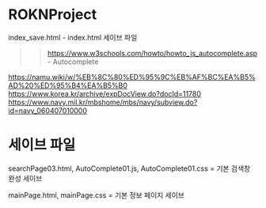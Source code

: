 # ROKNProject

index_save.html - index.html 세이브 파일
>> https://www.w3schools.com/howto/howto_js_autocomplete.asp - Autocomplete 



https://namu.wiki/w/%EB%8C%80%ED%95%9C%EB%AF%BC%EA%B5%AD%20%ED%95%B4%EA%B5%B0
https://www.korea.kr/archive/expDocView.do?docId=11780
https://www.navy.mil.kr/mbshome/mbs/navy/subview.do?id=navy_060407010000

# 세이브 파일
searchPage03.html, AutoComplete01.js, AutoComplete01.css = 기본 검색창 완성 세이브

mainPage.html, mainPage.css = 기본 정보 페이지 세이브
